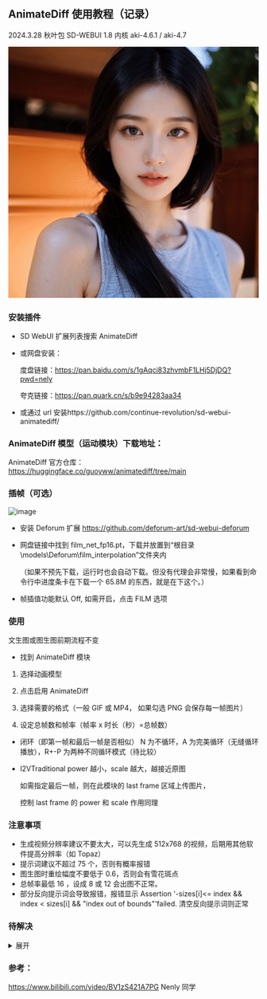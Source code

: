 ## AnimateDiff 使用教程（记录）

2024.3.28
秋叶包 SD-WEBUI 1.8 内核 aki-4.6.1 / aki-4.7

![image](https://github.com/ChowLiang2000/AnimateDiff-/blob/master/00005-1144810708.gif)

### 安装插件

- SD WebUI 扩展列表搜索 AnimateDiff

- 或网盘安装：

  度盘链接：https://pan.baidu.com/s/1gAqci83zhvmbF1LHj5DjDQ?pwd=nely

  夸克链接：https://pan.quark.cn/s/b9e94283aa34

- 或通过 url 安装https://github.com/continue-revolution/sd-webui-animatediff/

### AnimateDiff 模型（运动模块）下载地址：

AnimateDiff 官方仓库：https://huggingface.co/guoyww/animatediff/tree/main

### 插帧（可选）

![image](https://github.com/ChowLiang2000/Stable-Diffusion-WebUI-/assets/149044657/fd2e853f-0398-4d91-acb9-8e435af66218)

- 安装 Deforum 扩展 https://github.com/deforum-art/sd-webui-deforum
- 网盘链接中找到 film_net_fp16.pt，下载并放置到“根目录\models\Deforum\film_interpolation”文件夹内

  （如果不预先下载，运行时也会自动下载。但没有代理会非常慢，如果看到命令行中进度条卡在下载一个 65.8M 的东西，就是在下这个。）

- 帧插值功能默认 Off, 如需开启，点击 FILM 选项

### 使用

文生图或图生图前期流程不变

- 找到 AnimateDiff 模块

1. 选择动画模型

2. 点击启用 AnimateDiff

3. 选择需要的格式（一般 GIF 或 MP4， 如果勾选 PNG 会保存每一帧图片）

4. 设定总帧数和帧率（帧率 x 时长（秒）=总帧数）

- 闭环（即第一帧和最后一帧是否相似）
  N 为不循环，A 为完美循环（无缝循环播放），R+-P 为两种不同循环模式（待比较）
- I2VTraditional
  power 越小，scale 越大，越接近原图

  如需指定最后一帧，则在此模块的 last frame 区域上传图片，

  控制 last frame 的 power 和 scale 作用同理

### 注意事项

- 生成视频分辨率建议不要太大，可以先生成 512x768 的视频，后期用其他软件提高分辨率（如 Topaz）
- 提示词建议不超过 75 个，否则有概率报错
- 图生图时重绘幅度不要低于 0.6，否则会有雪花斑点
- 总帧率最低 16 ，设成 8 或 12 会出图不正常。
- 部分反向提示词会导致报错，报错显示 Assertion '-sizes[i]<= index && index < sizes[i] && "index out of bounds"'failed. 清空反向提示词则正常

### 待解决

<details>
<summary>展开 </summary>

- aki-4.6+2024.2.9 版本 animateDiff:
  出现只能绘制 512x512 的问题，尺寸改成 512x768 就报错'index out of bounds'failed

  文生图不能添加视频参考，controlNet 报错

  图生图可以用 controlNet（512x512）

- aki-4.7 + 3 月新版本 animateDiff 文生图可以生成 512x768 的视频，用 controlNet 的 openpose 没问题
  图生图用 controlNet 会报错，只生成 image grade,不生成视频
- Nenly 教程中推荐在设置中补齐提示词，这个作用是什么？
</details>

### 参考：

https://www.bilibili.com/video/BV1zS421A7PG Nenly 同学
